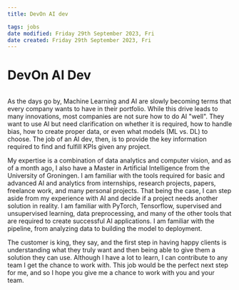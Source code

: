 ```yaml
---
title: DevOn AI dev

tags: jobs
date modified: Friday 29th September 2023, Fri
date created: Friday 29th September 2023, Fri
---
```


# DevOn AI Dev


```toc
```
As the days go by, Machine Learning and AI are slowly becoming terms that every company wants to have in their portfolio. While this drive leads to many innovations, most companies are not sure how to do AI "well". They want to use AI but need clarification on whether it is required, how to handle bias, how to create proper data, or even what models (ML vs. DL) to choose. The job of an AI dev, then, is to provide the key information required to find and fulfill KPIs given any project. 

My expertise is a combination of data analytics and computer vision, and as of a month ago, I also have a Master in Artificial Intelligence from the University of Groningen. I am familiar with the tools required for basic and advanced AI and analytics from internships, research projects, papers, freelance work, and many personal projects. That being the case, I can step aside from my experience with AI and decide if a project needs another solution in reality. I am familiar with PyTorch, Tensorflow, supervised and unsupervised learning, data preprocessing, and many of the other tools that are required to create successful AI applications. I am familiar with the pipeline, from analyzing data to building the model to deployment.

The customer is king, they say, and the first step in having happy clients is understanding what they truly want and then being able to give them a solution they can use. Although I have a lot to learn, I can contribute to any team I get the chance to work with. This job would be the perfect next step for me, and so I hope you give me a chance to work with you and your team.
